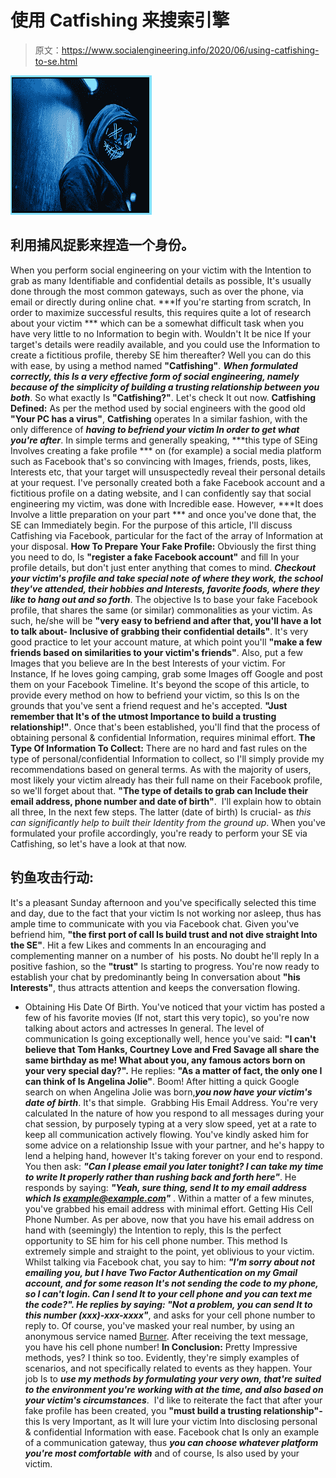# 使用 Catfishing 来搜索引擎

> 原文：<https://www.socialengineering.info/2020/06/using-catfishing-to-se.html>

[![](img/a704aa7988e7fea49c3c261195deeb04.png)](https://1.bp.blogspot.com/-MRJ_VVk7a_M/XtzCx16fvzI/AAAAAAAAKJ0/lbAqBVDOP0YThmbjmT0nEzqLNZDtgclOACLcBGAsYHQ/s1600/Catfishing%2Bwwwsocialengineering%252Cinfo.jpg)

## **利用捕风捉影来捏造一个身份。**

When you perform social engineering on your victim with the Intention to grab as many Identifiable and confidential details as possible, It's usually done through the most common gateways, such as over the phone, via email or directly during online chat. ***If you're starting from scratch, In order to maximize successful results, this requires quite a lot of research about your victim *** which can be a somewhat difficult task when you have very little to no Information to begin with.
  Wouldn't It be nice If your target's details were readily available, and you could use the Information to create a fictitious profile, thereby SE him thereafter? Well you can do this with ease, by using a method named **"Catfishing"**. ***When formulated correctly, this Is a very effective form of social engineering, namely because of the simplicity of building a trusting relationship between you both***. So what exactly Is **"Catfishing?"**. Let's check It out now.
  **Catfishing Defined:**
  As per the method used by social engineers with the good old **"Your PC has a virus"**, **Catfishing** operates In a similar fashion, with the only difference of ***having to befriend your victim In order to get what you're after***. In simple terms and generally speaking, ***this type of SEing Involves creating a fake profile *** on (for example) a social media platform such as Facebook that's so convincing with Images, friends, posts, likes, Interests etc, that your target will unsuspectedly reveal their personal details at your request.
  I've personally created both a fake Facebook account and a fictitious profile on a dating website, and I can confidently say that social engineering my victim, was done with Incredible ease. However, ***It does Involve a little preparation on your part *** and once you've done that, the SE can Immediately begin. For the purpose of this article, I'll discuss Catfishing via Facebook, particular for the fact of the array of Information at your disposal.
  **How To Prepare Your Fake Profile:**
  Obviously the first thing you need to do, Is **"register a fake Facebook account"** and fill In your profile details, but don't just enter anything that comes to mind. ***Checkout your victim's profile and take special note of where they work, the school they've attended, their hobbies and Interests, favorite foods, where they like to hang out and so forth***. The objective Is to base your fake Facebook profile, that shares the same (or similar) commonalities as your victim. As such, he/she will be **"very easy to befriend and after that, you'll have a lot to talk about- Inclusive of grabbing their confidential details"**.
  It's very good practice to let your account mature, at which point you'll **"make a few friends based on similarities to your victim's friends"**. Also, put a few Images that you believe are In the best Interests of your victim. For Instance, If he loves going camping, grab some Images off Google and post them on your Facebook Timeline.
  It's beyond the scope of this article, to provide every method on how to befriend your victim, so this Is on the grounds that you've sent a friend request and he's accepted. **"Just remember that It's of the utmost Importance to build a trusting relationship!"**. Once that's been established, you'll find that the process of obtaining personal & confidential Information, requires minimal effort.
  **The Type Of Information To Collect:**
  There are no hard and fast rules on the type of personal/confidential Information to collect, so I'll simply provide my recommendations based on general terms. As with the majority of users, most likely your victim already has their full name on their Facebook profile, so we'll forget about that. **"The type of details to grab can Include their email address, phone number and date of birth"**.  I'll explain how to obtain all three, In the next few steps. The latter (date of birth) Is crucial- as *this can significantly help to built their Identity from the ground up*. When you've formulated your profile accordingly, you're ready to perform your SE via Catfishing, so let's have a look at that now.

## **钓鱼攻击行动:**

It's a pleasant Sunday afternoon and you've specifically selected this time and day, due to the fact that your victim Is not working nor asleep, thus has ample time to communicate with you via Facebook chat. Given you've befriend him, **"the first port of call Is build trust and not dive straight Into the SE"**. Hit a few Likes and comments In an encouraging and complementing manner on a number of  his posts. No doubt he'll reply In a positive fashion, so the **"trust"** Is starting to progress. You're now ready to establish your chat by predominantly being In conversation about **"his Interests"**, thus attracts attention and keeps the conversation flowing.  
  * Obtaining His Date Of Birth.
  You've noticed that your victim has posted a few of his favorite movies (If not, start this very topic), so you're now talking about actors and actresses In general. The level of communication Is going exceptionally well, hence you've said: **"I can't believe that Tom Hanks, Courtney Love and Fred Savage all share the same birthday as me! What about you, any famous actors born on your very special day?".** He replies: **"As a matter of fact, the only one I can think of Is Angelina Jolie"**. Boom! After hitting a quick Google search on when Angelina Jolie was born,***you now have your victim's date of birth***. It's that simple. 
  Grabbing His Email Address.
  You're very calculated In the nature of how you respond to all messages during your chat session, by purposely typing at a very slow speed, yet at a rate to keep all communication actively flowing. You've kindly asked him for some advice on a relationship Issue with your partner, and he's happy to lend a helping hand, however It's taking forever on your end to respond. You then ask: ***"Can I please email you later tonight? I can take my time to write It properly rather than rushing back and forth here"***. He responds by saying: ***"Yeah, sure thing, send It to my email address which Is example@example.com"*** . Within a matter of a few minutes, you've grabbed his email address with minimal effort.
  Getting His Cell Phone Number.
  As per above, now that you have his email address on hand with (seemingly) the Intention to reply, this Is the perfect opportunity to SE him for his cell phone number. This method Is extremely simple and straight to the point, yet oblivious to your victim. 
  Whilst talking via Facebook chat, you say to him: ***"I'm sorry about not emailing you, but I have Two Factor Authentication on my Gmail account, and for some reason It's not sending the code to my phone, so I can't login. Can I send It to your cell phone and you can text me the code?". He replies by saying: "Not a problem, you can send It to this number (xxx)-xxx-xxxx"***, and asks for your cell phone number to reply to. Of course, you've masked your real number, by using an anonymous service named [Burner](https://www.burnerapp.com/). After receiving the text message, you have his cell phone number!
  **In Conclusion:**
  Pretty Impressive methods, yes? I think so too. Evidently, they're simply examples of scenarios, and not specifically related to events as they happen. Your job Is to ***use my methods by formulating your very own, that're suited to the environment you're working with at the time, and also based on your victim's circumstances***. 
  I'd like to reiterate the fact that after your fake profile has been created, you **"must build a trusting relationship"-** this Is very Important, as It will lure your victim Into disclosing personal & confidential Information with ease. Facebook chat Is only an example of a communication gateway, thus ***you can choose whatever platform you're most comfortable*** ***with*** and of course, Is also used by your victim.